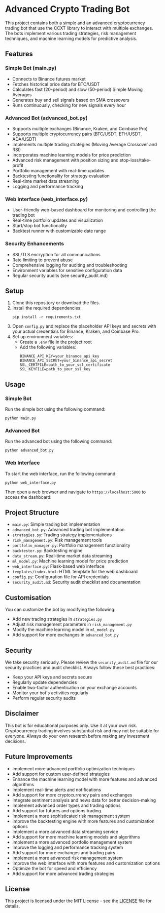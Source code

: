 # Advanced Crypto Trading Bot

This project contains both a simple and an advanced cryptocurrency trading bot that use the CCXT library to interact with multiple exchanges. The bots implement various trading strategies, risk management techniques, and machine learning models for predictive analysis.

## Features

### Simple Bot (main.py)
- Connects to Binance futures market
- Fetches historical price data for BTC/USDT
- Calculates fast (20-period) and slow (50-period) Simple Moving Averages
- Generates buy and sell signals based on SMA crossovers
- Runs continuously, checking for new signals every hour

### Advanced Bot (advanced_bot.py)
- Supports multiple exchanges (Binance, Kraken, and Coinbase Pro)
- Supports multiple cryptocurrency pairs (BTC/USDT, ETH/USDT, ADA/USDT)
- Implements multiple trading strategies (Moving Average Crossover and RSI)
- Incorporates machine learning models for price prediction
- Advanced risk management with position sizing and stop-loss/take-profit
- Portfolio management with real-time updates
- Backtesting functionality for strategy evaluation
- Real-time market data streaming
- Logging and performance tracking

### Web Interface (web_interface.py)
- User-friendly web-based dashboard for monitoring and controlling the trading bot
- Real-time portfolio updates and visualization
- Start/stop bot functionality
- Backtest runner with customizable date range

### Security Enhancements
- SSL/TLS encryption for all communications
- Rate limiting to prevent abuse
- Comprehensive logging for auditing and troubleshooting
- Environment variables for sensitive configuration data
- Regular security audits (see security_audit.md)

## Setup

1. Clone this repository or download the files.
2. Install the required dependencies:
   ```
   pip install -r requirements.txt
   ```
3. Open `config.py` and replace the placeholder API keys and secrets with your actual credentials for Binance, Kraken, and Coinbase Pro.
4. Set up environment variables:
   - Create a `.env` file in the project root
   - Add the following variables:
     ```
     BINANCE_API_KEY=your_binance_api_key
     BINANCE_API_SECRET=your_binance_api_secret
     SSL_CERTFILE=path_to_your_ssl_certificate
     SSL_KEYFILE=path_to_your_ssl_key
     ```

## Usage

### Simple Bot
Run the simple bot using the following command:

```
python main.py
```

### Advanced Bot
Run the advanced bot using the following command:

```
python advanced_bot.py
```

### Web Interface
To start the web interface, run the following command:

```
python web_interface.py
```

Then open a web browser and navigate to `https://localhost:5000` to access the dashboard.

## Project Structure

- `main.py`: Simple trading bot implementation
- `advanced_bot.py`: Advanced trading bot implementation
- `strategies.py`: Trading strategy implementations
- `risk_management.py`: Risk management tools
- `portfolio_manager.py`: Portfolio management functionality
- `backtester.py`: Backtesting engine
- `data_stream.py`: Real-time market data streaming
- `ml_model.py`: Machine learning model for price prediction
- `web_interface.py`: Flask-based web interface
- `templates/index.html`: HTML template for the web dashboard
- `config.py`: Configuration file for API credentials
- `security_audit.md`: Security audit checklist and documentation

## Customisation

You can customize the bot by modifying the following:

- Add new trading strategies in `strategies.py`
- Adjust risk management parameters in `risk_management.py`
- Modify the machine learning model in `ml_model.py`
- Add support for more exchanges in `advanced_bot.py`

## Security

We take security seriously. Please review the `security_audit.md` file for our security practices and audit checklist. Always follow these best practices:

- Keep your API keys and secrets secure
- Regularly update dependencies
- Enable two-factor authentication on your exchange accounts
- Monitor your bot's activities regularly
- Perform regular security audits

## Disclaimer

This bot is for educational purposes only. Use it at your own risk. Cryptocurrency trading involves substantial risk and may not be suitable for everyone. Always do your own research before making any investment decisions.

## Future Improvements

- Implement more advanced portfolio optimization techniques
- Add support for custom user-defined strategies
- Enhance the machine learning model with more features and advanced algorithms
- Implement real-time alerts and notifications
- Add support for more cryptocurrency pairs and exchanges
- Integrate sentiment analysis and news data for better decision-making
- Implement advanced order types and trading options
- Add support for futures and options trading
- Implement a more sophisticated risk management system
- Improve the backtesting engine with more features and customization options
- Implement a more advanced data streaming service
- Add support for more machine learning models and algorithms
- Implement a more advanced portfolio management system
- Improve the logging and performance tracking system
- Add support for more exchanges and trading pairs
- Implement a more advanced risk management system
- Improve the web interface with more features and customization options
- Optimize the bot for speed and efficiency
- Add support for more advanced trading strategies

## License

This project is licensed under the MIT License - see the [LICENSE](LICENSE) file for details.
